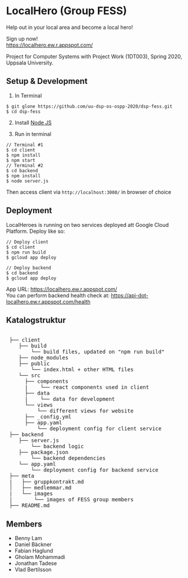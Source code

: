 # LocalHero (Group FESS)

Help out in your local area and become a local hero!

Sign up now!  
https://localhero.ew.r.appspot.com/

Project for Computer Systems with Project Work (1DT003),
Spring 2020, Uppsala University.

## Setup & Development

1. In Terminal

```
$ git glone https://github.com/uu-dsp-os-ospp-2020/dsp-fess.git
$ cd dsp-fess
```

2. Install [Node JS](https://nodejs.org)

3. Run in terminal

```
// Terminal #1
$ cd client
$ npm install
$ npm start
// Terminal #2
$ cd backend
$ npm install
$ node server.js
```

Then access client via `http://localhost:3000/` in browser of choice

## Deployment

LocalHeroes is running on two services deployed att Google Cloud Platform. Deploy like so: 

```
// Deploy client 
$ cd client 
$ npm run build 
$ gcloud app deploy

// Deploy backend 
$ cd backend 
$ gcloud app deploy

```

App URL: https://localhero.ew.r.appspot.com/  
You can perform backend health check at: https://api-dot-localhero.ew.r.appspot.com/health

## Katalogstruktur
<pre>

 ├── client
    ├── build
        └── build files, updated on "npm run build"
    ├── node_modules
    ├── public
        └── index.html + other HTML files
    └── src
      ├── components
      |    └── react components used in client
      ├── data
      |    └── data for development
      └── views
          └── different views for website
      ├── _config.yml
      ├── app.yaml
          └── deployment config for client service
 ├── backend
    ├── server.js
        └── backend logic
    ├── package.json
        └── backend dependencies
    └── app.yaml
        └── deployment config for backend service
 ├── meta
 |   ├── gruppkontrakt.md
 │   ├── medlemmar.md
 |   └── images
 |       └── images of FESS group members
 ├── README.md
</pre>

## Members
- Benny Lam
- Daniel Bäckner
- Fabian Haglund
- Gholam Mohammadi
- Jonathan Tadese
- Vlad Bertilsson
